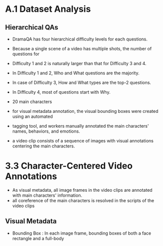 # A.1 Dataset Analysis
## Hierarchical QAs
- DramaQA has four hierarchical difficulty levels for each questions.
- Because a single scene of a video has multiple shots, the number of questions for 
- Difficulty 1 and 2 is naturally larger than that for Difficulty 3 and 4. 
- In Difficulty 1 and 2, Who and What questions are the majority.
- In case of Difficulty 3, How and What types are the top-2 questions.
- In Difficulty 4, most of questions start with Why.

- 20 main characters 
- for visual metadata annotation, the visual bounding boxes were created using an automated 
- tagging tool, and workers manually annotated the main characters' names, behaviors, and emotions.

- a video clip consists of a sequence of images with visual annotations centering the main characters. 

# 3.3 Character-Centered Video Annotations 
- As visual metadata, all image frames in the video clips are annotated with main characters' information.
- all coreference of the main characters is resolved in the scripts of the video clips

## Visual Metadata
- Bounding Box : In each image frame, bounding boxes of both a face rectangle and a full-body 
